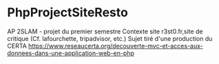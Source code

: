 # PhpProjectSiteResto

AP 2SLAM - projet du premier semestre
Contexte
site r3st0.fr,site de critique (Cf. lafourchette, tripadvisor, etc.)
Sujet tiré d'une production du CERTA https://www.reseaucerta.org/decouverte-mvc-et-acces-aux-donnees-dans-une-application-web-en-php
